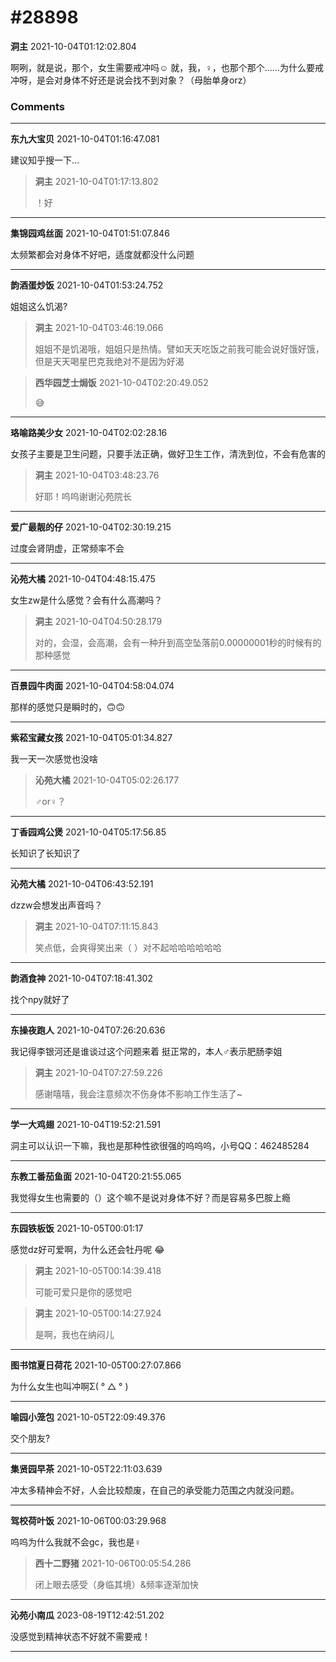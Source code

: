 # #28898

**洞主** 2021-10-04T01:12:02.804

啊咧，就是说，那个，女生需要戒冲吗☺️
就，我，♀，也那个那个……为什么要戒冲呀，是会对身体不好还是说会找不到对象？（母胎单身orz）

### Comments

---

**东九大宝贝** 2021-10-04T01:16:47.081

建议知乎搜一下…

> **洞主** 2021-10-04T01:17:13.802
> 
> ！好


---

**集锦园鸡丝面** 2021-10-04T01:51:07.846

太频繁都会对身体不好吧，适度就都没什么问题

---

**韵酒蛋炒饭** 2021-10-04T01:53:24.752

姐姐这么饥渴?

> **洞主** 2021-10-04T03:46:19.066
> 
> 姐姐不是饥渴哦，姐姐只是热情。譬如天天吃饭之前我可能会说好饿好饿，但是天天喝星巴克我绝对不是因为好渴


> **西华园芝士焗饭** 2021-10-04T02:20:49.052
> 
> 😅


---

**珞喻路美少女** 2021-10-04T02:02:28.16

女孩子主要是卫生问题，只要手法正确，做好卫生工作，清洗到位，不会有危害的

> **洞主** 2021-10-04T03:48:23.76
> 
> 好耶！呜呜谢谢沁苑院长


---

**爱广最靓的仔** 2021-10-04T02:30:19.215

过度会肾阴虚，正常频率不会

---

**沁苑大橘** 2021-10-04T04:48:15.475

女生zw是什么感觉？会有什么高潮吗？

> **洞主** 2021-10-04T04:50:28.179
> 
> 对的，会湿，会高潮，会有一种升到高空坠落前0.00000001秒的时候有的那种感觉


---

**百景园牛肉面** 2021-10-04T04:58:04.074

那样的感觉只是瞬时的，🙃🙃

---

**紫菘宝藏女孩** 2021-10-04T05:01:34.827

我一天一次感觉也没啥

> **沁苑大橘** 2021-10-04T05:02:26.177
> 
> ♂or♀？


---

**丁香园鸡公煲** 2021-10-04T05:17:56.85

长知识了长知识了

---

**沁苑大橘** 2021-10-04T06:43:52.191

dzzw会想发出声音吗？

> **洞主** 2021-10-04T07:11:15.843
> 
> 笑点低，会爽得笑出来（ ）对不起哈哈哈哈哈哈


---

**韵酒食神** 2021-10-04T07:18:41.302

找个npy就好了

---

**东操夜跑人** 2021-10-04T07:26:20.636

我记得李银河还是谁谈过这个问题来着
挺正常的，本人♂表示肥肠李姐

> **洞主** 2021-10-04T07:27:59.226
> 
> 感谢嘻嘻，我会注意频次不伤身体不影响工作生活了~


---

**学一大鸡翅** 2021-10-04T19:52:21.591

洞主可以认识一下嘛，我也是那种性欲很强的呜呜呜，小号QQ：462485284

---

**东教工番茄鱼面** 2021-10-04T20:21:55.065

我觉得女生也需要的（）这个嘛不是说对身体不好？而是容易多巴胺上瘾

---

**东园铁板饭** 2021-10-05T00:01:17

感觉dz好可爱啊，为什么还会牡丹呢 😂

> **洞主** 2021-10-05T00:14:39.418
> 
> 可能可爱只是你的感觉吧


> **洞主** 2021-10-05T00:14:27.924
> 
> 是啊，我也在纳闷儿


---

**图书馆夏日荷花** 2021-10-05T00:27:07.866

为什么女生也叫冲啊Σ( ° △ °   )

---

**喻园小笼包** 2021-10-05T22:09:49.376

交个朋友?

---

**集贤园早茶** 2021-10-05T22:11:03.639

冲太多精神会不好，人会比较颓废，在自己的承受能力范围之内就没问题。

---

**驾校荷叶饭** 2021-10-06T00:03:29.968

呜呜为什么我就不会gc，我也是♀

> **西十二野猪** 2021-10-06T00:05:54.286
> 
> 闭上眼去感受（身临其境）&频率逐渐加快


---

**沁苑小南瓜** 2023-08-19T12:42:51.202

没感觉到精神状态不好就不需要戒！

---

